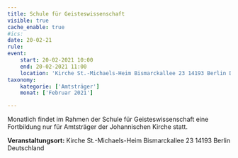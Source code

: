 ```yaml
---
title: Schule für Geisteswissenschaft
visible: true
cache_enable: true
#ics: 
date: 20-02-21
rule: 
event:
	start: 20-02-2021 10:00
	end: 20-02-2021 11:00
	location: 'Kirche St.-Michaels-Heim Bismarckallee 23 14193 Berlin Deutschland'
taxonomy:
	kategorie: ['Amtsträger']
	monat: ['Februar 2021']

---
```

Monatlich findet im Rahmen der Schule für Geisteswissenschaft eine Fortbildung nur für Amtsträger der Johannischen Kirche statt.



**Veranstaltungsort:** Kirche St.-Michaels-Heim
Bismarckallee 23
14193 Berlin
Deutschland

